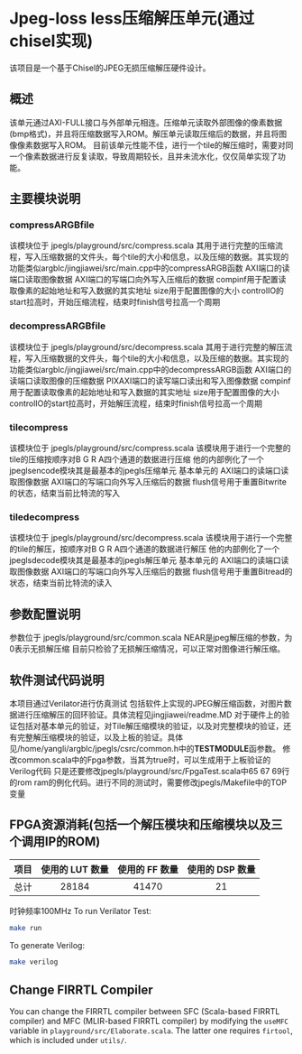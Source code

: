 # Jpeg-loss less压缩解压单元(通过chisel实现)
该项目是一个基于Chisel的JPEG无损压缩解压硬件设计。
## 概述
该单元通过AXI-FULL接口与外部单元相连。压缩单元读取外部图像的像素数据(bmp格式)，并且将压缩数据写入ROM。解压单元读取压缩后的数据，并且将图像像素数据写入ROM。
目前该单元性能不佳，进行一个tile的解压缩时，需要对同一个像素数据进行反复读取，导致周期较长，且并未流水化，仅仅简单实现了功能。

## 主要模块说明

### compressARGBfile
该模块位于 jpegls/playground/src/compress.scala
其用于进行完整的压缩流程，写入压缩数据的文件头，每个tile的大小和信息，以及压缩的数据。其实现的功能类似argblc/jingjiawei/src/main.cpp中的compressARGB函数
AXI端口的读端口读取图像数据
AXI端口的写端口向外写入压缩后的数据
compinf用于配置读取像素的起始地址和写入数据的其实地址
size用于配置图像的大小
controlIO的start拉高时，开始压缩流程，结束时finish信号拉高一个周期

### decompressARGBfile
该模块位于 jpegls/playground/src/decompress.scala
其用于进行完整的解压流程，写入压缩数据的文件头，每个tile的大小和信息，以及压缩的数据。其实现的功能类似argblc/jingjiawei/src/main.cpp中的decompressARGB函数
AXI端口的读端口读取图像的压缩数据
PIXAXI端口的读写端口读出和写入图像数据
compinf用于配置读取像素的起始地址和写入数据的其实地址
size用于配置图像的大小
controlIO的start拉高时，开始解压流程，结束时finish信号拉高一个周期

### tilecompress
该模块位于 jpegls/playground/src/compress.scala
该模块用于进行一个完整的tile的压缩按顺序对B G R A四个通道的数据进行压缩
他的内部例化了一个jpeglsencode模块其是最基本的jpegls压缩单元
基本单元的
AXI端口的读端口读取图像数据
AXI端口的写端口向外写入压缩后的数据
flush信号用于重置Bitwrite的状态，结束当前比特流的写入

### tiledecompress
该模块位于 jpegls/playground/src/decompress.scala
该模块用于进行一个完整的tile的解压，按顺序对B G R A四个通道的数据进行解压
他的内部例化了一个jpeglsdecode模块其是最基本的jpegls解压单元
基本单元的
AXI端口的读端口读取图像数据
AXI端口的写端口向外写入压缩后的数据
flush信号用于重置Bitread的状态，结束当前比特流的读入

## 参数配置说明

参数位于 jpegls/playground/src/common.scala
NEAR是jpeg解压缩的参数，为0表示无损解压缩
目前只检验了无损解压缩情况，可以正常对图像进行解压缩。

## 软件测试代码说明
本项目通过Verilator进行仿真测试
包括软件上实现的JPEG解压缩函数，对图片数据进行压缩解压的回环验证。具体流程见jingjiawei/readme.MD
对于硬件上的验证包括对基本单元的验证，对Tile解压缩模块的验证，以及对完整模块的验证，还有完整解压缩模块的验证，以及上板的验证。具体见/home/yangli/argblc/jpegls/csrc/common.h中的**TESTMODULE**函参数。
修改common.scala中的Fpga参数，当其为true时，可以生成用于上板验证的Verilog代码
只是还要修改jpegls/playground/src/FpgaTest.scala中65 67 69行的rom ram的例化代码。进行不同的测试时，需要修改jpegls/Makefile中的TOP变量

## FPGA资源消耗(包括一个解压模块和压缩模块以及三个调用IP的ROM)
|   项目   | 使用的 LUT 数量 | 使用的 FF 数量 | 使用的 DSP 数量 |
|:--------:|:----------------:|:--------------:|:----------------:|
|   总计   |       28184        |      41470       |        21         |
时钟频率100MHz
To run Verilator Test:
```bash
make run
```

To generate Verilog:
```bash
make verilog
```

## Change FIRRTL Compiler

You can change the FIRRTL compiler between SFC (Scala-based FIRRTL compiler) and
MFC (MLIR-based FIRRTL compiler) by modifying the `useMFC` variable in `playground/src/Elaborate.scala`.
The latter one requires `firtool`, which is included under `utils/`.
